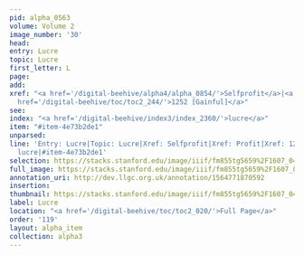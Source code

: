 ```yaml
---
pid: alpha_0563
volume: Volume 2
image_number: '30'
head: 
entry: Lucre
topic: Lucre
first_letter: L
page: 
add: 
xref: "<a href='/digital-beehive/alpha4/alpha_0854/'>Selfprofit</a>|<a href='/digital-beehive/alpha4/alpha_0740/'>Profit</a>|<a
  href='/digital-beehive/toc/toc2_244/'>1252 [Gainful]</a>"
see: 
index: "<a href='/digital-beehive/index3/index_2360/'>lucre</a>"
item: "#item-4e73b2de1"
unparsed: 
line: 'Entry: Lucre|Topic: Lucre|Xref: Selfprofit|Xref: Profit|Xref: 1252 [Gainful]|Index:
  lucre|#item-4e73b2de1'
selection: https://stacks.stanford.edu/image/iiif/fm855tg5659%2F1607_0497/742,2329,2984,612/full/0/default.jpg
full_image: https://stacks.stanford.edu/image/iiif/fm855tg5659%2F1607_0497/full/full/0/default.jpg
annotation_uri: http://dev.llgc.org.uk/annotation/1564771870592
insertion: 
thumbnail: https://stacks.stanford.edu/image/iiif/fm855tg5659%2F1607_0497/742,2329,600,180/250,/0/default.jpg
label: Lucre
location: "<a href='/digital-beehive/toc/toc2_020/'>Full Page</a>"
order: '119'
layout: alpha_item
collection: alpha3
---
```

